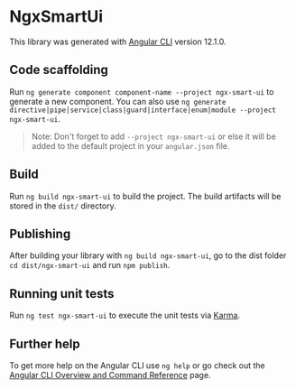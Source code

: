 # NgxSmartUi

This library was generated with [Angular CLI](https://github.com/angular/angular-cli) version 12.1.0.

## Code scaffolding

Run `ng generate component component-name --project ngx-smart-ui` to generate a new component. You can also use `ng generate directive|pipe|service|class|guard|interface|enum|module --project ngx-smart-ui`.
> Note: Don't forget to add `--project ngx-smart-ui` or else it will be added to the default project in your `angular.json` file. 

## Build

Run `ng build ngx-smart-ui` to build the project. The build artifacts will be stored in the `dist/` directory.

## Publishing

After building your library with `ng build ngx-smart-ui`, go to the dist folder `cd dist/ngx-smart-ui` and run `npm publish`.

## Running unit tests

Run `ng test ngx-smart-ui` to execute the unit tests via [Karma](https://karma-runner.github.io).

## Further help

To get more help on the Angular CLI use `ng help` or go check out the [Angular CLI Overview and Command Reference](https://angular.io/cli) page.
